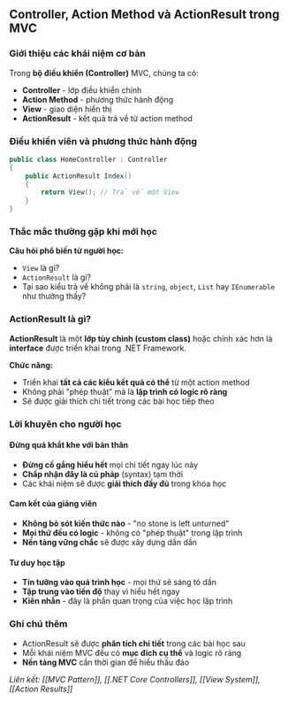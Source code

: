## Controller, Action Method và ActionResult trong MVC

### Giới thiệu các khái niệm cơ bản

Trong **bộ điều khiển (Controller)** MVC, chúng ta có:

- **Controller** - lớp điều khiển chính
- **Action Method** - phương thức hành động
- **View** - giao diện hiển thị
- **ActionResult** - kết quả trả về từ action method


### Điều khiển viên và phương thức hành động

```csharp
public class HomeController : Controller
{
    public ActionResult Index()
    {
        return View(); // Trả về một View
    }
}
```


### Thắc mắc thường gặp khi mới học

**Câu hỏi phổ biến từ người học:**

- `View` là gì?
- `ActionResult` là gì?
- Tại sao kiểu trả về không phải là `string`, `object`, `List` hay `IEnumerable` như thường thấy?


### ActionResult là gì?

**ActionResult** là một **lớp tùy chỉnh (custom class)** hoặc chính xác hơn là **interface** được triển khai trong .NET Framework.

**Chức năng:**

- Triển khai **tất cả các kiểu kết quả có thể** từ một action method
- Không phải "phép thuật" mà là **lập trình có logic rõ ràng**
- Sẽ được giải thích chi tiết trong các bài học tiếp theo


### Lời khuyên cho người học

#### Đừng quá khắt khe với bản thân

- **Đừng cố gắng hiểu hết** mọi chi tiết ngay lúc này
- **Chấp nhận đây là cú pháp** (syntax) tạm thời
- Các khái niệm sẽ được **giải thích đầy đủ** trong khóa học


#### Cam kết của giảng viên

- **Không bỏ sót kiến thức nào** - "no stone is left unturned"
- **Mọi thứ đều có logic** - không có "phép thuật" trong lập trình
- **Nền tảng vững chắc** sẽ được xây dựng dần dần


#### Tư duy học tập

- **Tin tưởng vào quá trình học** - mọi thứ sẽ sáng tỏ dần
- **Tập trung vào tiến độ** thay vì hiểu hết ngay
- **Kiên nhẫn** - đây là phần quan trọng của việc học lập trình


### Ghi chú thêm

- ActionResult sẽ được **phân tích chi tiết** trong các bài học sau
- Mỗi khái niệm MVC đều có **mục đích cụ thể** và logic rõ ràng
- **Nền tảng MVC** cần thời gian để hiểu thấu đáo

*Liên kết: [[MVC Pattern]], [[.NET Core Controllers]], [[View System]], [[Action Results]]*

